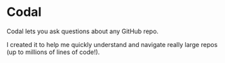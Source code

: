 # Codal

Codal lets you ask questions about any GitHub repo.

I created it to help me quickly understand and navigate really large repos (up to millions of lines of code!).
